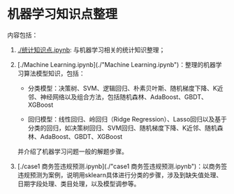 # 机器学习知识点整理

内容包括：

1. [./统计知识点.ipynb](./统计知识点.ipynb): 与机器学习相关的统计知识整理；

2. [./Machine Learning.ipynb](./"Machine Learning.ipynb")：整理的机器学习算法模型知识，包括：

    - 分类模型：决策树、SVM、逻辑回归、朴素贝叶斯、随机梯度下降、K近邻、神经网络以及组合方法，包括随机森林、AdaBoost、GBDT、XGBoost

    - 回归模型：线性回归、岭回归（Ridge Regression）、Lasso回归以及基于分类的回归，如决策树回归、SVM回归、随机梯度下降、K近邻、随机森林、AdaBoost、GBDT、XGBoost
    
    并介绍了机器学习问题一般的解题步骤。

3. [./case1 商务签违规预测.ipynb](./"case1 商务签违规预测.ipynb")：以商务签违规预测为案例，说明用sklearn具体进行分类的步骤，涉及到缺失值处理、日期字段处理、类目处理，以及模型调参等。
